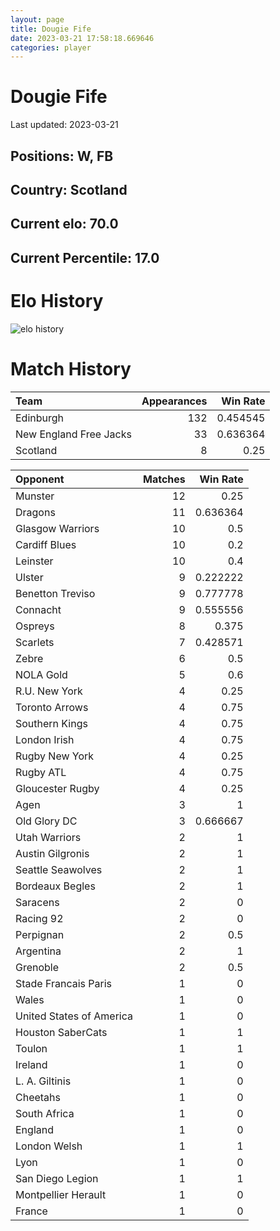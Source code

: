```yaml
---  
layout: page  
title: Dougie Fife  
date: 2023-03-21 17:58:18.669646  
categories: player  
---
```

# Dougie Fife


Last updated: 2023-03-21
## Positions: W, FB

## Country: Scotland

## Current elo: 70.0

## Current Percentile: 17.0

# Elo History


![elo history](history_DougieFife.png)
# Match History


| Team                   |   Appearances |   Win Rate |
|:-----------------------|--------------:|-----------:|
| Edinburgh              |           132 |   0.454545 |
| New England Free Jacks |            33 |   0.636364 |
| Scotland               |             8 |   0.25     |

| Opponent                 |   Matches |   Win Rate |
|:-------------------------|----------:|-----------:|
| Munster                  |        12 |   0.25     |
| Dragons                  |        11 |   0.636364 |
| Glasgow Warriors         |        10 |   0.5      |
| Cardiff Blues            |        10 |   0.2      |
| Leinster                 |        10 |   0.4      |
| Ulster                   |         9 |   0.222222 |
| Benetton Treviso         |         9 |   0.777778 |
| Connacht                 |         9 |   0.555556 |
| Ospreys                  |         8 |   0.375    |
| Scarlets                 |         7 |   0.428571 |
| Zebre                    |         6 |   0.5      |
| NOLA Gold                |         5 |   0.6      |
| R.U. New York            |         4 |   0.25     |
| Toronto Arrows           |         4 |   0.75     |
| Southern Kings           |         4 |   0.75     |
| London Irish             |         4 |   0.75     |
| Rugby New York           |         4 |   0.25     |
| Rugby ATL                |         4 |   0.75     |
| Gloucester Rugby         |         4 |   0.25     |
| Agen                     |         3 |   1        |
| Old Glory DC             |         3 |   0.666667 |
| Utah Warriors            |         2 |   1        |
| Austin Gilgronis         |         2 |   1        |
| Seattle Seawolves        |         2 |   1        |
| Bordeaux Begles          |         2 |   1        |
| Saracens                 |         2 |   0        |
| Racing 92                |         2 |   0        |
| Perpignan                |         2 |   0.5      |
| Argentina                |         2 |   1        |
| Grenoble                 |         2 |   0.5      |
| Stade Francais Paris     |         1 |   0        |
| Wales                    |         1 |   0        |
| United States of America |         1 |   0        |
| Houston SaberCats        |         1 |   1        |
| Toulon                   |         1 |   1        |
| Ireland                  |         1 |   0        |
| L. A. Giltinis           |         1 |   0        |
| Cheetahs                 |         1 |   0        |
| South Africa             |         1 |   0        |
| England                  |         1 |   0        |
| London Welsh             |         1 |   1        |
| Lyon                     |         1 |   0        |
| San Diego Legion         |         1 |   1        |
| Montpellier Herault      |         1 |   0        |
| France                   |         1 |   0        |